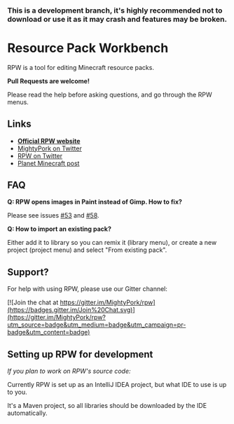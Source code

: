 ### This is a development branch, it's highly recommended not to download or use it as it may crash and features may be broken.
# Resource Pack Workbench

RPW is a tool for editing Minecraft resource packs.

**Pull Requests are welcome!**

Please read the help before asking questions, and go through the RPW menus.

## Links

- [**Official RPW website**](https://mcrpw.github.io/)
- [MightyPork on Twitter](https://twitter.com/MightyPork)
- [RPW on Twitter](https://twitter.com/RPWapp)
- [Planet Minecraft post](http://www.planetminecraft.com/mod/tool-resourcepack-workbench---the-ultimate-pack-creator/)

## FAQ

**Q: RPW opens images in Paint instead of Gimp. How to fix?**

Please see issues [#53](https://github.com/mcRPW/rpw/issues/53) and [#58](https://github.com/mcRPW/rpw/issues/58).

**Q: How to import an existing pack?**

Either add it to library so you can remix it (library menu), or create a new project (project menu) and select "From existing pack".

## Support?

For help with using RPW, please use our Gitter channel:

[![Join the chat at https://gitter.im/MightyPork/rpw](https://badges.gitter.im/Join%20Chat.svg)](https://gitter.im/MightyPork/rpw?utm_source=badge&utm_medium=badge&utm_campaign=pr-badge&utm_content=badge)

## Setting up RPW for development

*If you plan to work on RPW's source code:*

Currently RPW is set up as an IntelliJ IDEA project, but what IDE to use is up to you.

It's a Maven project, so all libraries should be downloaded by the IDE automatically.

